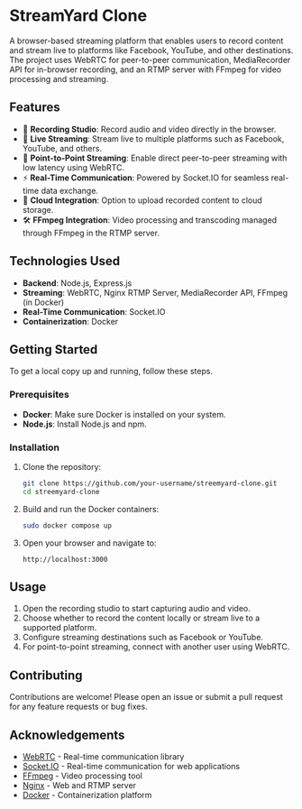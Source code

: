 # StreamYard Clone

A browser-based streaming platform that enables users to record content and stream live to platforms like Facebook, YouTube, and other destinations. The project uses WebRTC for peer-to-peer communication, MediaRecorder API for in-browser recording, and an RTMP server with FFmpeg for video processing and streaming.

## Features

- 🎥 **Recording Studio**: Record audio and video directly in the browser.
- 📡 **Live Streaming**: Stream live to multiple platforms such as Facebook, YouTube, and others.
- 🔄 **Point-to-Point Streaming**: Enable direct peer-to-peer streaming with low latency using WebRTC.
- ⚡ **Real-Time Communication**: Powered by Socket.IO for seamless real-time data exchange.
- 📁 **Cloud Integration**: Option to upload recorded content to cloud storage.
- 🛠️ **FFmpeg Integration**: Video processing and transcoding managed through FFmpeg in the RTMP server.

## Technologies Used

- **Backend**: Node.js, Express.js
- **Streaming**: WebRTC, Nginx RTMP Server, MediaRecorder API, FFmpeg (in Docker)
- **Real-Time Communication**: Socket.IO
- **Containerization**: Docker

## Getting Started

To get a local copy up and running, follow these steps.

### Prerequisites

- **Docker**: Make sure Docker is installed on your system.
- **Node.js**: Install Node.js and npm.

### Installation

1. Clone the repository:
    ```bash
    git clone https://github.com/your-username/streemyard-clone.git
    cd streemyard-clone
    ```

2. Build and run the Docker containers:
    ```bash
    sudo docker compose up
    ```

3. Open your browser and navigate to:
    ```
    http://localhost:3000
    ```

## Usage

1. Open the recording studio to start capturing audio and video.
2. Choose whether to record the content locally or stream live to a supported platform.
3. Configure streaming destinations such as Facebook or YouTube.
4. For point-to-point streaming, connect with another user using WebRTC.



## Contributing

Contributions are welcome! Please open an issue or submit a pull request for any feature requests or bug fixes.


## Acknowledgements

- [WebRTC](https://webrtc.org/) - Real-time communication library
- [Socket.IO](https://socket.io/) - Real-time communication for web applications
- [FFmpeg](https://ffmpeg.org/) - Video processing tool
- [Nginx](https://nginx.org/) - Web and RTMP server
- [Docker](https://www.docker.com/) - Containerization platform
